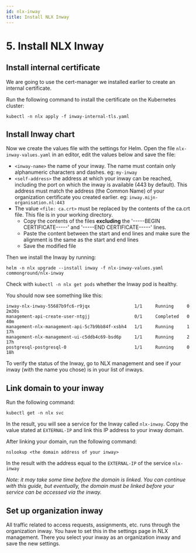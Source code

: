 ```yaml
---
id: nlx-inway
title: Install NLX Inway
---
```


# 5. Install NLX Inway

## Install internal certificate

We are going to use the cert-manager we installed earlier to create an internal certificate.

Run the following command to install the certificate on the Kubernetes cluster:

```
kubectl -n nlx apply -f inway-internal-tls.yaml
```

## Install Inway chart

Now we create the values file with the settings for Helm. Open the file `nlx-inway-values.yaml` in an editor, edit the values below and save the file:

- `<inway-name>` the name of your inway. The name must contain only alphanumeric characters and dashes. eg: `my-inway`
- `<self-address>` the address at which your inway can be reached, including the port on which the inway is available (443 by default). This address must match the address (the Common Name) of your organization certificate you created earlier. eg: `inway.mijn-organisation.nl:443`
- The value `<file: ca.crt>` must be replaced by the contents of the ca.crt file. This file is in your working directory.
   - Copy the contents of the files **excluding** the '-----BEGIN CERTIFICATE-----' and '-----END CERTIFICATE-----' lines.
   - Paste the content between the start and end lines and make sure the alignment is the same as the start and end lines
   - Save the modified file

Then we install the Inway by running:

```
helm -n nlx upgrade --install inway -f nlx-inway-values.yaml commonground/nlx-inway
```

Check with `kubectl -n nlx get pods` whether the Inway pod is healthy.

You should now see something like this:

```
inway-nlx-inway-55687b9fc6-r9jqx                 1/1     Running     0          2m30s
management-api-create-user-ntgjj                 0/1     Completed   0          40m
management-nlx-management-api-5c7b9bb84f-xsbh4   1/1     Running     1          17h
management-nlx-management-ui-c5ddb4c69-bsd6p     1/1     Running     2          17h
postgresql-postgresql-0                          1/1     Running     0          18h
```

To verify the status of the Inway, go to NLX management and see if your inway (with the name you chose) is in your list of inways.

## Link domain to your inway

Run the following command:

```
kubectl get -n nlx svc
```

In the result, you will see a service for the Inway called `nlx-inway`. Copy the value stated at `EXTERNAL-IP` and link this IP address to your inway domain.

After linking your domain, run the following command:
```
nslookup <the domain address of your inway>
```

In the result with the address equal to the `EXTERNAL-IP` of the service `nlx-inway`

*Note: it may take some time before the domain is linked. You can continue with this guide, but eventually, the domain must be linked before your service can be accessed via the inway.*

## Set up organization inway

All traffic related to access requests, assignments, etc. runs through the organization inway. You have to set this in the settings page in NLX management. There you select your inway as an organization inway and save the new settings.
